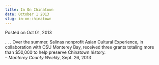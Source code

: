 ```yaml
---
title: In On Chinatown
date: October 1 2013
slug: in-on-chinatown
---
```





<span class="date">Posted on Oct 01, 2013    </span>
<p>. . . Over the summer, Salinas nonprofit Asian Cultural
Experience, in collaboration with CSU Monterey Bay, received three
grants totaling more than $50,000 to help preserve Chinatown
history.<br>
&#x2013; <em>Monterey County Weekly</em>, Sept. 26, 2013</br></p>





